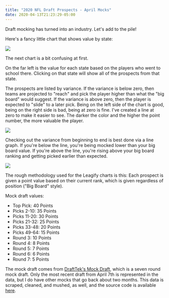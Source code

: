 ```yaml
---
title: "2020 NFL Draft Prospects - April Mocks"
date: 2020-04-13T21:23:29-05:00
---
```


Draft mocking has turned into an industry.  Let's add to the pile!

<!--more-->

Here's a fancy little chart that shows value by state:

<div>
<div class='tableauPlaceholder' id='viz1586830655303' style='position: relative'><noscript><a href='#'><img alt=' ' src='https:&#47;&#47;public.tableau.com&#47;static&#47;images&#47;20&#47;2020-MockDraft-StatesMap-2020-04-13&#47;Map&#47;1_rss.png' style='border: none' /></a></noscript><object class='tableauViz'  style='display:none;'><param name='host_url' value='https%3A%2F%2Fpublic.tableau.com%2F' /> <param name='embed_code_version' value='3' /> <param name='site_root' value='' /><param name='name' value='2020-MockDraft-StatesMap-2020-04-13&#47;Map' /><param name='tabs' value='no' /><param name='toolbar' value='yes' /><param name='static_image' value='https:&#47;&#47;public.tableau.com&#47;static&#47;images&#47;20&#47;2020-MockDraft-StatesMap-2020-04-13&#47;Map&#47;1.png' /> <param name='animate_transition' value='yes' /><param name='display_static_image' value='yes' /><param name='display_spinner' value='yes' /><param name='display_overlay' value='yes' /><param name='display_count' value='yes' /><param name='filter' value='publish=yes' /></object></div>                <script type='text/javascript'>                    var divElement = document.getElementById('viz1586830655303');                    var vizElement = divElement.getElementsByTagName('object')[0];                    if ( divElement.offsetWidth > 800 ) { vizElement.style.width='100%';vizElement.style.height=(divElement.offsetWidth*0.75)+'px';} else if ( divElement.offsetWidth > 500 ) { vizElement.style.width='100%';vizElement.style.height=(divElement.offsetWidth*0.75)+'px';} else { vizElement.style.width='100%';vizElement.style.height='977px';}                     var scriptElement = document.createElement('script');                    scriptElement.src = 'https://public.tableau.com/javascripts/api/viz_v1.js';                    vizElement.parentNode.insertBefore(scriptElement, vizElement);                </script>
</div>

The next chart is a bit confusing at first.

On the far left is the value for each state based on the players who went to school there.  Clicking on that state will show all of the prospects from that state.

The prospects are listed by variance.  If the variance is below zero, then teams are projected to "reach" and pick the player higher than what the "big board" would suggest. If the variance is above zero, then the player is expected to "slide" to a later pick.  Being on the left side of the chart is good, being on the right side is bad, being at zero is fine. I've created a line at zero to make it easier to see. The darker the color and the higher the point number, the more valuable the player.

<div>
<div class='tableauPlaceholder' id='viz1586830674435' style='position: relative'><noscript><a href='#'><img alt=' ' src='https:&#47;&#47;public.tableau.com&#47;static&#47;images&#47;20&#47;2020-MockDraft-ValueVariance-2020-04-13&#47;Playervaluevariance&#47;1_rss.png' style='border: none' /></a></noscript><object class='tableauViz'  style='display:none;'><param name='host_url' value='https%3A%2F%2Fpublic.tableau.com%2F' /> <param name='embed_code_version' value='3' /> <param name='site_root' value='' /><param name='name' value='2020-MockDraft-ValueVariance-2020-04-13&#47;Playervaluevariance' /><param name='tabs' value='no' /><param name='toolbar' value='yes' /><param name='static_image' value='https:&#47;&#47;public.tableau.com&#47;static&#47;images&#47;20&#47;2020-MockDraft-ValueVariance-2020-04-13&#47;Playervaluevariance&#47;1.png' /> <param name='animate_transition' value='yes' /><param name='display_static_image' value='yes' /><param name='display_spinner' value='yes' /><param name='display_overlay' value='yes' /><param name='display_count' value='yes' /><param name='filter' value='publish=yes' /></object></div>                <script type='text/javascript'>                    var divElement = document.getElementById('viz1586830674435');                    var vizElement = divElement.getElementsByTagName('object')[0];                    if ( divElement.offsetWidth > 800 ) { vizElement.style.width='100%';vizElement.style.height=(divElement.offsetWidth*0.75)+'px';} else if ( divElement.offsetWidth > 500 ) { vizElement.style.width='100%';vizElement.style.height=(divElement.offsetWidth*0.75)+'px';} else { vizElement.style.width='100%';vizElement.style.height='727px';}                     var scriptElement = document.createElement('script');                    scriptElement.src = 'https://public.tableau.com/javascripts/api/viz_v1.js';                    vizElement.parentNode.insertBefore(scriptElement, vizElement);                </script>
</div>

Checking out the variance from beginning to end is best done via a line graph. If you're below the line, you're being mocked lower than your big board value.  If you're above the line, you're rising above your big board ranking and getting picked earlier than expected.

<div>
<div class='tableauPlaceholder' id='viz1586830692491' style='position: relative'><noscript><a href='#'><img alt=' ' src='https:&#47;&#47;public.tableau.com&#47;static&#47;images&#47;20&#47;2020-MockDraft-VarianceLineChart-2020-04-13&#47;ReachesAndValues&#47;1_rss.png' style='border: none' /></a></noscript><object class='tableauViz'  style='display:none;'><param name='host_url' value='https%3A%2F%2Fpublic.tableau.com%2F' /> <param name='embed_code_version' value='3' /> <param name='site_root' value='' /><param name='name' value='2020-MockDraft-VarianceLineChart-2020-04-13&#47;ReachesAndValues' /><param name='tabs' value='no' /><param name='toolbar' value='yes' /><param name='static_image' value='https:&#47;&#47;public.tableau.com&#47;static&#47;images&#47;20&#47;2020-MockDraft-VarianceLineChart-2020-04-13&#47;ReachesAndValues&#47;1.png' /> <param name='animate_transition' value='yes' /><param name='display_static_image' value='yes' /><param name='display_spinner' value='yes' /><param name='display_overlay' value='yes' /><param name='display_count' value='yes' /><param name='filter' value='publish=yes' /></object></div>                <script type='text/javascript'>                    var divElement = document.getElementById('viz1586830692491');                    var vizElement = divElement.getElementsByTagName('object')[0];                    vizElement.style.width='100%';vizElement.style.height=(divElement.offsetWidth*0.75)+'px';                    var scriptElement = document.createElement('script');                    scriptElement.src = 'https://public.tableau.com/javascripts/api/viz_v1.js';                    vizElement.parentNode.insertBefore(scriptElement, vizElement);                </script>
</div>

The rough methodology used for the Leagify charts is this: Each prospect is given a point value based on their current rank, which is given regardless of position ("Big Board" style).

Mock draft values:

* Top Pick: 40 Points
* Picks 2-10: 35 Points
* Picks 11-20: 30 Points
* Picks 21-32: 25 Points
* Picks 33-48: 20 Points
* Picks 49-64: 15 Points
* Round 3: 10 Points
* Round 4: 8 Points
* Round 5: 7 Points
* Round 6: 6 Points
* Round 7: 5 Points

The mock draft comes from [DraftTek's Mock Draft](https://www.drafttek.com/2020-NFL-Mock-Draft/2020-NFL-Mock-Draft-Round-1.asp), which is a seven round mock draft. Only the most recent draft from April 7th is represented in the data, but I do have other mocks that go back about two months. This data is scraped, cleaned, and mushed, as well, and the source code is available [here](https://github.com/Leagify/mockdraft-2020).
